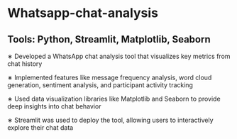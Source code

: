 # Whatsapp-chat-analysis

## Tools: Python, Streamlit, Matplotlib, Seaborn

∗ Developed a WhatsApp chat analysis tool that visualizes key metrics from chat history

∗ Implemented features like message frequency analysis, word cloud generation, sentiment analysis, and participant activity tracking

∗ Used data visualization libraries like Matplotlib and Seaborn to provide deep insights into chat behavior

∗ Streamlit was used to deploy the tool, allowing users to interactively explore their chat data
